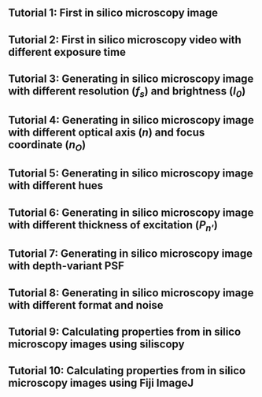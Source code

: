 ## Tutorial 1: First in silico microscopy image

## Tutorial 2: First in silico microscopy video with different exposure time

## Tutorial 3: Generating in silico microscopy image with different resolution (*f<sub>s</sub>*) and brightness (*I<sub>0</sub>*)

## Tutorial 4: Generating in silico microscopy image with different optical axis (*n*) and focus coordinate (*n<sub>O</sub>*) 

## Tutorial 5: Generating in silico microscopy image with different hues

## Tutorial 6: Generating in silico microscopy image with different thickness of excitation (*P<sub>n'</sub>*) 

## Tutorial 7: Generating in silico microscopy image with depth-variant PSF

## Tutorial 8: Generating in silico microscopy image with different format and noise

## Tutorial 9: Calculating properties from in silico microscopy images using siliscopy

## Tutorial 10: Calculating properties from in silico microscopy images using Fiji ImageJ
